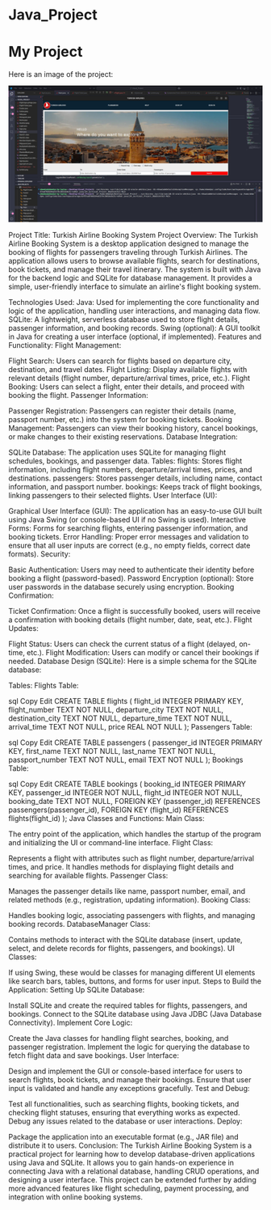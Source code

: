# Java_Project

# My Project

Here is an image of the project:

![Screenshot of Project](/javaa.png)

Project Title: Turkish Airline Booking System
Project Overview:
The Turkish Airline Booking System is a desktop application designed to manage the booking of flights for passengers traveling through Turkish Airlines. The application allows users to browse available flights, search for destinations, book tickets, and manage their travel itinerary. The system is built with Java for the backend logic and SQLite for database management. It provides a simple, user-friendly interface to simulate an airline's flight booking system.

Technologies Used:
Java: Used for implementing the core functionality and logic of the application, handling user interactions, and managing data flow.
SQLite: A lightweight, serverless database used to store flight details, passenger information, and booking records.
Swing (optional): A GUI toolkit in Java for creating a user interface (optional, if implemented).
Features and Functionality:
Flight Management:

Flight Search: Users can search for flights based on departure city, destination, and travel dates.
Flight Listing: Display available flights with relevant details (flight number, departure/arrival times, price, etc.).
Flight Booking: Users can select a flight, enter their details, and proceed with booking the flight.
Passenger Information:

Passenger Registration: Passengers can register their details (name, passport number, etc.) into the system for booking tickets.
Booking Management: Passengers can view their booking history, cancel bookings, or make changes to their existing reservations.
Database Integration:

SQLite Database: The application uses SQLite for managing flight schedules, bookings, and passenger data.
Tables:
flights: Stores flight information, including flight numbers, departure/arrival times, prices, and destinations.
passengers: Stores passenger details, including name, contact information, and passport number.
bookings: Keeps track of flight bookings, linking passengers to their selected flights.
User Interface (UI):

Graphical User Interface (GUI): The application has an easy-to-use GUI built using Java Swing (or console-based UI if no Swing is used).
Interactive Forms: Forms for searching flights, entering passenger information, and booking tickets.
Error Handling: Proper error messages and validation to ensure that all user inputs are correct (e.g., no empty fields, correct date formats).
Security:

Basic Authentication: Users may need to authenticate their identity before booking a flight (password-based).
Password Encryption (optional): Store user passwords in the database securely using encryption.
Booking Confirmation:

Ticket Confirmation: Once a flight is successfully booked, users will receive a confirmation with booking details (flight number, date, seat, etc.).
Flight Updates:

Flight Status: Users can check the current status of a flight (delayed, on-time, etc.).
Flight Modification: Users can modify or cancel their bookings if needed.
Database Design (SQLite):
Here is a simple schema for the SQLite database:

Tables:
Flights Table:

sql
Copy
Edit
CREATE TABLE flights (
    flight_id INTEGER PRIMARY KEY,
    flight_number TEXT NOT NULL,
    departure_city TEXT NOT NULL,
    destination_city TEXT NOT NULL,
    departure_time TEXT NOT NULL,
    arrival_time TEXT NOT NULL,
    price REAL NOT NULL
);
Passengers Table:

sql
Copy
Edit
CREATE TABLE passengers (
    passenger_id INTEGER PRIMARY KEY,
    first_name TEXT NOT NULL,
    last_name TEXT NOT NULL,
    passport_number TEXT NOT NULL,
    email TEXT NOT NULL
);
Bookings Table:

sql
Copy
Edit
CREATE TABLE bookings (
    booking_id INTEGER PRIMARY KEY,
    passenger_id INTEGER NOT NULL,
    flight_id INTEGER NOT NULL,
    booking_date TEXT NOT NULL,
    FOREIGN KEY (passenger_id) REFERENCES passengers(passenger_id),
    FOREIGN KEY (flight_id) REFERENCES flights(flight_id)
);
Java Classes and Functions:
Main Class:

The entry point of the application, which handles the startup of the program and initializing the UI or command-line interface.
Flight Class:

Represents a flight with attributes such as flight number, departure/arrival times, and price. It handles methods for displaying flight details and searching for available flights.
Passenger Class:

Manages the passenger details like name, passport number, email, and related methods (e.g., registration, updating information).
Booking Class:

Handles booking logic, associating passengers with flights, and managing booking records.
DatabaseManager Class:

Contains methods to interact with the SQLite database (insert, update, select, and delete records for flights, passengers, and bookings).
UI Classes:

If using Swing, these would be classes for managing different UI elements like search bars, tables, buttons, and forms for user input.
Steps to Build the Application:
Setting Up SQLite Database:

Install SQLite and create the required tables for flights, passengers, and bookings.
Connect to the SQLite database using Java JDBC (Java Database Connectivity).
Implement Core Logic:

Create the Java classes for handling flight searches, booking, and passenger registration.
Implement the logic for querying the database to fetch flight data and save bookings.
User Interface:

Design and implement the GUI or console-based interface for users to search flights, book tickets, and manage their bookings.
Ensure that user input is validated and handle any exceptions gracefully.
Test and Debug:

Test all functionalities, such as searching flights, booking tickets, and checking flight statuses, ensuring that everything works as expected.
Debug any issues related to the database or user interactions.
Deploy:

Package the application into an executable format (e.g., JAR file) and distribute it to users.
Conclusion:
The Turkish Airline Booking System is a practical project for learning how to develop database-driven applications using Java and SQLite. It allows you to gain hands-on experience in connecting Java with a relational database, handling CRUD operations, and designing a user interface. This project can be extended further by adding more advanced features like flight scheduling, payment processing, and integration with online booking systems.
